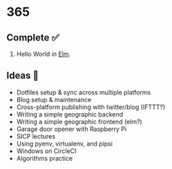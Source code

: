 # 365

## Complete ✅
001. Hello World in [Elm](http://elm-lang.org/).

## Ideas 🤔
- Dotfiles setup & sync across multiple platforms
- Blog setup & maintenance
- Cross-platform publishing with twitter/blog (IFTTT?)
- Writing a simple geographic backend
- Writing a simple geographic frontend (elm?)
- Garage door opener with Raspberry Pi
- SICP lectures
- Using pyenv, virtualenv, and pipsi
- Windows on CircleCI
- Algorithms practice

